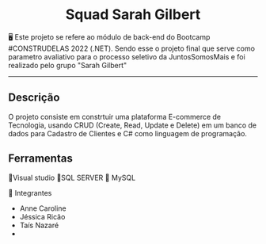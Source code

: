 
<h1 align="center">Squad Sarah Gilbert</h1>


<p align=“center”>🖥  Este projeto se refere ao módulo de back-end do Bootcamp #CONSTRUDELAS 2022 (.NET).
  Sendo esse o projeto final que serve como parametro avaliativo para o processo seletivo da JuntosSomosMais e foi realizado pelo grupo "Sarah Gilbert" </p>
<hr>


<h2> Descrição </h2

## O projeto consiste em constrtuir uma plataforma E-commerce de Tecnologia, usando CRUD (Create, Read, Update e Delete) em um banco de dados para Cadastro de Clientes e C# como linguagem de programação.
## Ferramentas

📌Visual studio
📌SQL SERVER
📌 MySQL




📌 Integrantes
- Anne Caroline
- Jéssica Ricão
- Taís Nazaré
- 


